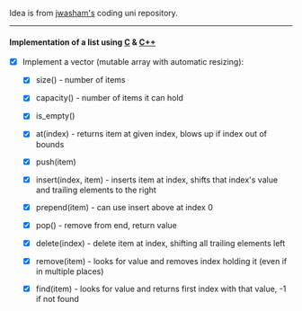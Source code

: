 Idea is from [jwasham's](https://github.com/jwasham/coding-interview-university#arrays) coding uni repository.

---
#### Implementation of a list using [C](C) & [C++](C++)

- [x] Implement a vector (mutable array with automatic resizing):

  - [x] size() - number of items

  - [x] capacity() - number of items it can hold

  - [x] is_empty()

  - [x] at(index) - returns item at given index, blows up if index out of bounds

  - [x] push(item)

  - [x] insert(index, item) - inserts item at index, shifts that index's value and trailing elements to the right

  - [x] prepend(item) - can use insert above at index 0

  - [x] pop() - remove from end, return value

  - [x] delete(index) - delete item at index, shifting all trailing elements left

  - [x] remove(item) - looks for value and removes index holding it (even if in multiple places)

  - [x] find(item) - looks for value and returns first index with that value, -1 if not found
